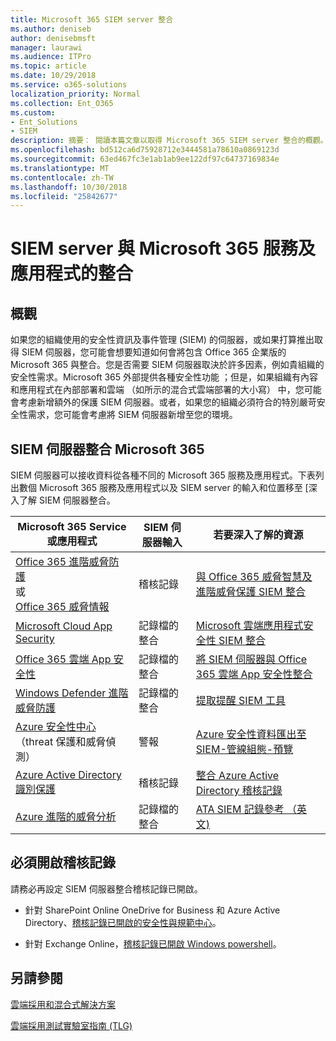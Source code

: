 ```yaml
---
title: Microsoft 365 SIEM server 整合
ms.author: deniseb
author: denisebmsft
manager: laurawi
ms.audience: ITPro
ms.topic: article
ms.date: 10/29/2018
ms.service: o365-solutions
localization_priority: Normal
ms.collection: Ent_O365
ms.custom:
- Ent_Solutions
- SIEM
description: 摘要： 閱讀本篇文章以取得 Microsoft 365 SIEM server 整合的概觀。
ms.openlocfilehash: bd512ca6d75928712e3444581a78610a0869123d
ms.sourcegitcommit: 63ed467fc3e1ab1ab9ee122df97c64737169834e
ms.translationtype: MT
ms.contentlocale: zh-TW
ms.lasthandoff: 10/30/2018
ms.locfileid: "25842677"
---
```

# <a name="siem-server-integration-with-microsoft-365-services-and-applications"></a>SIEM server 與 Microsoft 365 服務及應用程式的整合

## <a name="overview"></a>概觀

如果您的組織使用的安全性資訊及事件管理 (SIEM) 的伺服器，或如果打算推出取得 SIEM 伺服器，您可能會想要知道如何會將包含 Office 365 企業版的 Microsoft 365 與整合。您是否需要 SIEM 伺服器取決於許多因素，例如貴組織的安全性需求。Microsoft 365 外部提供各種安全性功能 ；但是，如果組織有內容和應用程式在內部部署和雲端 （如所示的混合式雲端部署的大小寫） 中，您可能會考慮新增額外的保護 SIEM 伺服器。或者，如果您的組織必須符合的特別嚴苛安全性需求，您可能會考慮將 SIEM 伺服器新增至您的環境。

## <a name="siem-server-integration-microsoft-365"></a>SIEM 伺服器整合 Microsoft 365

SIEM 伺服器可以接收資料從各種不同的 Microsoft 365 服務及應用程式。下表列出數個 Microsoft 365 服務及應用程式以及 SIEM server 的輸入和位置移至 [深入了解 SIEM 伺服器整合。 

| Microsoft 365 Service 或應用程式 | SIEM 伺服器輸入 | 若要深入了解的資源 |
| --- | --- | --- |
| [Office 365 進階威脅防護](office-365-atp.md) <br/>   或   <br/>[Office 365 威脅情報](office-365-ti.md) | 稽核記錄 | [與 Office 365 威脅智慧及進階威脅保護 SIEM 整合](siem-integration-with-office-365-ti.md) |
| [Microsoft Cloud App Security](https://docs.microsoft.com/cloud-app-security/what-is-cloud-app-security) | 記錄檔的整合 | [Microsoft 雲端應用程式安全性 SIEM 整合](https://docs.microsoft.com/cloud-app-security/siem) |
| [Office 365 雲端 App 安全性](office-365-cas-overview.md) | 記錄檔的整合 | [將 SIEM 伺服器與 Office 365 雲端 App 安全性整合](integrate-your-siem-server-with-office-365-cas.md) |
| [Windows Defender 進階威脅防護](https://docs.microsoft.com/windows/security/threat-protection/) | 記錄檔的整合 | [提取提醒 SIEM 工具](https://docs.microsoft.com/windows/security/threat-protection/windows-defender-atp/configure-siem-windows-defender-advanced-threat-protection) |
| [Azure 安全性中心](https://docs.microsoft.com/azure/security-center/security-center-intro)（threat 保護和威脅偵測） | 警報 | [Azure 安全性資料匯出至 SIEM-管線組態-預覽](https://docs.microsoft.com/azure/security-center/security-center-export-data-to-siem) |
| [Azure Active Directory 識別保護](https://docs.microsoft.com/azure/active-directory/identity-protection/overview) | 稽核記錄 | [整合 Azure Active Directory 稽核記錄](https://docs.microsoft.com/azure/security/security-azure-log-integration-ad) |
| [Azure 進階的威脅分析](https://docs.microsoft.com/azure/security/azure-threat-detection) | 記錄檔的整合 | [ATA SIEM 記錄參考 （英文)](https://docs.microsoft.com/advanced-threat-analytics/cef-format-sa) |

## <a name="audit-logging-must-be-turned-on"></a>必須開啟稽核記錄

請務必再設定 SIEM 伺服器整合稽核記錄已開啟。 

- 針對 SharePoint Online OneDrive for Business 和 Azure Active Directory、[稽核記錄已開啟的安全性與規範中心](https://docs.microsoft.com/office365/securitycompliance/turn-audit-log-search-on-or-off)。

- 針對 Exchange Online，[稽核記錄已開啟 Windows powershell](https://docs.microsoft.com/office365/securitycompliance/enable-mailbox-auditing)。
 
## <a name="see-also"></a>另請參閱

[雲端採用和混合式解決方案](https://docs.microsoft.com/office365/enterprise/cloud-adoption-and-hybrid-solutions)
  
[雲端採用測試實驗室指南 (TLG)](https://docs.microsoft.com/office365/enterprise/cloud-adoption-test-lab-guides-tlgs)


